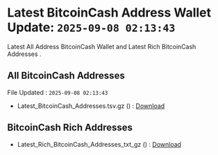 # Latest BitcoinCash Address Wallet Update: `2025-09-08 02:13:43`

Latest All Address BitcoinCash Wallet and Latest Rich BitcoinCash Addresses .

## All BitcoinCash Addresses

File Updated : `2025-09-08 02:13:43`

- Latest_BitcoinCash_Addresses.tsv.gz () : [Download](https://github.com/Pymmdrza/Rich-Address-Wallet/releases/tag/BitcoinCash)

## BitcoinCash Rich Addresses

- Latest_Rich_BitcoinCash_Addresses_txt_gz () : [Download](https://github.com/Pymmdrza/Rich-Address-Wallet/releases/tag/BitcoinCash)
